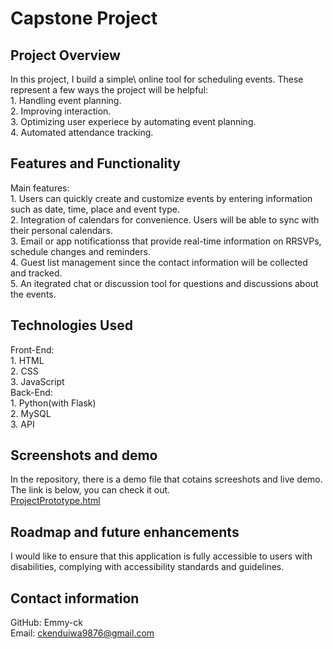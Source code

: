 # **Capstone Project**

## **Project Overview**
In this project, I build a simple\ online tool for scheduling events. These represent a few ways the project will be helpful:\
    1. Handling event planning.\
    2. Improving interaction.\
    3. Optimizing user experiece by automating event planning.\
    4. Automated attendance tracking.

## **Features and Functionality**
Main features:\
    1. Users can quickly create and customize events by entering information such as date, time, place and event type.\
    2. Integration of calendars for convenience. Users will be able to sync with their personal calendars.\
    3. Email or app notificationss that provide real-time information on RRSVPs, schedule changes and reminders.\
    4. Guest list management since the contact information will be collected and tracked.\
    5. An itegrated chat or discussion tool for questions and discussions about the events.

## **Technologies Used**
Front-End:\
    1. HTML\
    2. CSS\
    3. JavaScript\
Back-End:\
    1. Python(with Flask)\
    2. MySQL\
    3. API

## **Screenshots and demo**
In the repository, there is a demo file that cotains screeshots and live demo. The link is below, you can check it out.\
[ProjectPrototype.html](./ProjectPrototype.html)

## **Roadmap and future enhancements**
I would like to ensure that this application is fully accessible to users with disabilities, complying with accessibility standards and guidelines.

## **Contact information**
GitHub: Emmy-ck\
Email: ckenduiwa9876@gmail.com